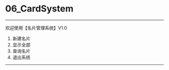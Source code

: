 # 06_CardSystem
**************************************************
欢迎使用【名片管理系统】V1.0
1. 新建名片
2. 显示全部
3. 查询名片
0. 退出系统
**************************************************
